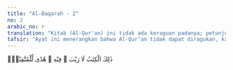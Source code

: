 ```yaml
---
title: "Al-Baqarah - 2"
no: 2
arabic_no: ٢
translation: "Kitab (Al-Qur'an) ini tidak ada keraguan padanya; petunjuk bagi mereka yang bertakwa,"
tafsir: "Ayat ini menerangkan bahwa Al-Qur‘an tidak dapat diragukan, karena ia wahyu Allah swt yang diturunkan kepada Nabi Muhammad saw Nabi yang terakhir dengan perantaraan Jibril a.s. :\n\nDan sungguh (Al-Qur‘an) ini benar-benar diturunkan oleh Tuhan seluruh alam, yang dibawa oleh ar-Ruh al-Amin (Jibril) (asy-Syu‘ara‘/26: 192-193).\n\nYang dimaksud “Al-Kitab” (wahyu) di sini ialah Al-Qur‘an. Disebut “Al-Kitab” sebagai isyarat bahwa Al-Qur‘an harus ditulis, karena itu Nabi Muhammad saw memerintahkan para sahabat menulis ayat-ayat Al-Qur‘an. \n\nAl-Qur‘an merupakan bimbingan bagi orang yang bertakwa, sehingga dia berbahagia hidup di dunia dan di akhirat nanti. Orang yang bertakwa ialah orang yang memelihara dan menjaga dirinya dari azab Allah dengan selalu melaksanakan perintah-perintah Allah dan menjauhi larangan-larangan-Nya. Di antara tanda-tanda orang yang bertakwa ialah sebagaimana yang tersebut pada ayat-ayat berikut:"
---
```


ذٰلِكَ الْكِتٰبُ لَا رَيْبَ ۛ فِيْهِ ۛ هُدًى لِّلْمُتَّقِيْنَۙ
